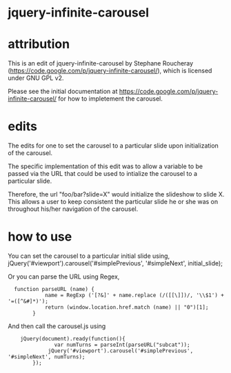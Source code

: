 jquery-infinite-carousel
========================

attribution
========================

This is an edit of jquery-infinite-carousel by Stephane Roucheray (https://code.google.com/p/jquery-infinite-carousel/), which is licensed under GNU GPL v2.

Please see the initial documentation at https://code.google.com/p/jquery-infinite-carousel/ for how to impletement the carousel.


edits
========================

The edits for one to set the carousel to a particular slide upon initialization of the carousel.

The specific implementation of this edit was to allow a variable to be passed via the URL that could be used to intialize the carousel to a particular slide.

Therefore, the url "foo/bar?slide=X" would initialize the slideshow to slide X. This allows a user to keep consistent the particular slide he or she was on throughout his/her navigation of the carousel.


how to use
========================

You can set the carousel to a particular initial slide using,
      jQuery('#viewport').carousel('#simplePrevious', '#simpleNext', initial_slide);


Or you can parse the URL using Regex, 

      function parseURL (name) {
    			name = RegExp ('[?&]' + name.replace (/([[\]])/, '\\$1') + '=([^&#]*)');
  				return (window.location.href.match (name) || "0")[1];
			}

And then call the carousel.js using

  		jQuery(document).ready(function(){
				   var numTurns = parseInt(parseURL("subcat"));
			     jQuery('#viewport').carousel('#simplePrevious', '#simpleNext', numTurns);	
			});

